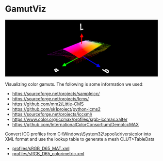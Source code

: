# GamutViz

![](./banner.png)

Visualizing color gamuts. The following is some information we used:

- https://sourceforge.net/projects/sampleicc/
- https://sourceforge.net/projects/lcms/
- https://github.com/mm2/Little-CMS
- https://github.com/sk1project/python-lcms2
- https://sourceforge.net/projects/iccxml/
- https://www.color.org/iccmax/profiles/srgb-iccmax.xalter
- https://github.com/InternationalColorConsortium/DemoIccMAX

Convert ICC profiles from C:\Windows\System32\spool\drivers\color into XML format and use the lookup table to generate a mesh
CLUT>TableData

- [profiles/sRGB_D65_MAT.xml](https://www.color.org/iccmax/profiles/sRGB_D65_MAT.xml)
- [profiles/sRGB_D65_colorimetric.xml](https://www.color.org/iccmax/profiles/sRGB_D65_colorimetric.xml)
